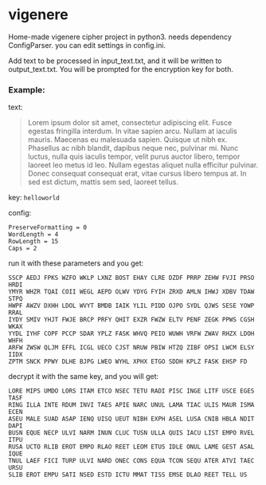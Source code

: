 # vigenere
Home-made vigenere cipher project in python3. needs dependency ConfigParser. you can edit settings in config.ini.

Add text to be processed in input_text.txt, and it will be written to output_text.txt. You will be prompted for the encryption key for both.

### Example:

text:
>Lorem ipsum dolor sit amet, consectetur adipiscing elit. Fusce egestas fringilla interdum. In vitae sapien arcu. Nullam at iaculis mauris. Maecenas eu malesuada sapien. Quisque ut nibh ex. Phasellus ac nibh blandit, dapibus neque nec, pulvinar mi. Nunc luctus, nulla quis iaculis tempor, velit purus auctor libero, tempor laoreet leo metus id leo. Nullam egestas aliquet nulla efficitur pulvinar. Donec consequat consequat erat, vitae cursus libero tempus at. In sed est dictum, mattis sem sed, laoreet tellus.

key: 
`helloworld`

config:

```
PreserveFormatting = 0
WordLength = 4
RowLength = 15
Caps = 2
```


run it with these parameters and you get:
```
SSCP AEDJ FPKS WZFO WKLP LXNZ BOST EHAY CLRE DZDF PRRP ZEHW FVJI PRSO HRDI
YMYR WHZR TQAI COII WEGL AEPD OLWV YDYG FYIH ZRXD AMLN IHWJ XDBV TDAW STPQ
HWPF AWZV DXHH LDOL WVYT BMDB IAIK YLIL PIDD OJPO SYDL QJWS SESE YOWP RRAL
IYDY SMIV YHJT FWJE BRCP PRFY QHIT EXZR FWZW ELTV PENF ZEGK PPWS CGSH WKAX
YYDL IYHF COPF PCCP SDAR YPLZ FASK WHVQ PEIO WUWH VRFW ZWAV RHZX LDOH WHFH
ARFW ZWSW QLJM EFFL ICGL UECO CJST NRUW PBIW HTZQ ZIBF OPSI LWCM ELSY IIDX
ZPTM SNCK PPWY DLHE BJPG LWEO WYHL XPHX ETGO SDDH KPLZ FASK EHSP FD 

```

decrypt it with the same key, and you will get:
```
LORE MIPS UMDO LORS ITAM ETCO NSEC TETU RADI PISC INGE LITF USCE EGES TASF
RING ILLA INTE RDUM INVI TAES APIE NARC UNUL LAMA TIAC ULIS MAUR ISMA ECEN
ASEU MALE SUAD ASAP IENQ UISQ UEUT NIBH EXPH ASEL LUSA CNIB HBLA NDIT DAPI
BUSN EQUE NECP ULVI NARM INUN CLUC TUSN ULLA QUIS IACU LIST EMPO RVEL ITPU
RUSA UCTO RLIB EROT EMPO RLAO REET LEOM ETUS IDLE ONUL LAME GEST ASAL IQUE
TNUL LAEF FICI TURP ULVI NARD ONEC CONS EQUA TCON SEQU ATER ATVI TAEC URSU
SLIB EROT EMPU SATI NSED ESTD ICTU MMAT TISS EMSE DLAO REET TELL US 

```
